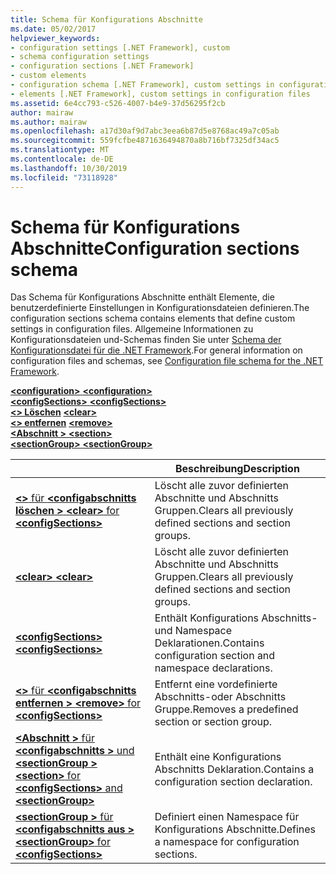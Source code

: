 ```yaml
---
title: Schema für Konfigurations Abschnitte
ms.date: 05/02/2017
helpviewer_keywords:
- configuration settings [.NET Framework], custom
- schema configuration settings
- configuration sections [.NET Framework]
- custom elements
- configuration schema [.NET Framework], custom settings in configuration files
- elements [.NET Framework], custom settings in configuration files
ms.assetid: 6e4cc793-c526-4007-b4e9-37d56295f2cb
author: mairaw
ms.author: mairaw
ms.openlocfilehash: a17d30af9d7abc3eea6b87d5e8768ac49a7c05ab
ms.sourcegitcommit: 559fcfbe4871636494870a8b716bf7325df34ac5
ms.translationtype: MT
ms.contentlocale: de-DE
ms.lasthandoff: 10/30/2019
ms.locfileid: "73118928"
---
```

# <a name="configuration-sections-schema"></a><span data-ttu-id="dde46-102">Schema für Konfigurations Abschnitte</span><span class="sxs-lookup"><span data-stu-id="dde46-102">Configuration sections schema</span></span>

<span data-ttu-id="dde46-103">Das Schema für Konfigurations Abschnitte enthält Elemente, die benutzerdefinierte Einstellungen in Konfigurationsdateien definieren.</span><span class="sxs-lookup"><span data-stu-id="dde46-103">The configuration sections schema contains elements that define custom settings in configuration files.</span></span> <span data-ttu-id="dde46-104">Allgemeine Informationen zu Konfigurationsdateien und-Schemas finden Sie unter [Schema der Konfigurationsdatei für die .NET Framework](index.md).</span><span class="sxs-lookup"><span data-stu-id="dde46-104">For general information on configuration files and schemas, see [Configuration file schema for the .NET Framework](index.md).</span></span>

<span data-ttu-id="dde46-105">[ **\<configuration>** ](configuration-element.md) </span><span class="sxs-lookup"><span data-stu-id="dde46-105">[**\<configuration>**](configuration-element.md) </span></span>  
<span data-ttu-id="dde46-106">[ **\<configSections>** ](configsections-element-for-configuration.md) </span><span class="sxs-lookup"><span data-stu-id="dde46-106">[**\<configSections>**](configsections-element-for-configuration.md) </span></span>  
<span data-ttu-id="dde46-107">[ **\<> Löschen**](clear-element-for-configsections.md) </span><span class="sxs-lookup"><span data-stu-id="dde46-107">[**\<clear>**](clear-element-for-configsections.md) </span></span>  
<span data-ttu-id="dde46-108">[ **\<> entfernen**](remove-element-for-configsections.md) </span><span class="sxs-lookup"><span data-stu-id="dde46-108">[**\<remove>**](remove-element-for-configsections.md) </span></span>  
<span data-ttu-id="dde46-109">[ **\<Abschnitt >** ](section-element.md) </span><span class="sxs-lookup"><span data-stu-id="dde46-109">[**\<section>**](section-element.md) </span></span>  
[<span data-ttu-id="dde46-110"> **\<sectionGroup>** </span><span class="sxs-lookup"><span data-stu-id="dde46-110">**\<sectionGroup>**</span></span>](sectiongroup-element-for-configsections.md)

|     | <span data-ttu-id="dde46-111">Beschreibung</span><span class="sxs-lookup"><span data-stu-id="dde46-111">Description</span></span> |
| --- | ----------- |
| [<span data-ttu-id="dde46-112"> **\<>** für **\<configabschnitts löschen >** </span><span class="sxs-lookup"><span data-stu-id="dde46-112">**\<clear>** for **\<configSections>**</span></span>](clear-element-for-configsections.md) | <span data-ttu-id="dde46-113">Löscht alle zuvor definierten Abschnitte und Abschnitts Gruppen.</span><span class="sxs-lookup"><span data-stu-id="dde46-113">Clears all previously defined sections and section groups.</span></span> |
| [<span data-ttu-id="dde46-114"> **\<clear>** </span><span class="sxs-lookup"><span data-stu-id="dde46-114">**\<clear>**</span></span>](clear-element-for-configsections.md) | <span data-ttu-id="dde46-115">Löscht alle zuvor definierten Abschnitte und Abschnitts Gruppen.</span><span class="sxs-lookup"><span data-stu-id="dde46-115">Clears all previously defined sections and section groups.</span></span> |
| [<span data-ttu-id="dde46-116"> **\<configSections>** </span><span class="sxs-lookup"><span data-stu-id="dde46-116">**\<configSections>**</span></span>](configsections-element-for-configuration.md) | <span data-ttu-id="dde46-117">Enthält Konfigurations Abschnitts-und Namespace Deklarationen.</span><span class="sxs-lookup"><span data-stu-id="dde46-117">Contains configuration section and namespace declarations.</span></span> |
| [<span data-ttu-id="dde46-118"> **\<>** für **\<configabschnitts entfernen >** </span><span class="sxs-lookup"><span data-stu-id="dde46-118">**\<remove>** for **\<configSections>**</span></span>](remove-element-for-configsections.md) | <span data-ttu-id="dde46-119">Entfernt eine vordefinierte Abschnitts-oder Abschnitts Gruppe.</span><span class="sxs-lookup"><span data-stu-id="dde46-119">Removes a predefined section or section group.</span></span> |
| [<span data-ttu-id="dde46-120"> **\<Abschnitt >** für **\<configabschnitts >** und **\<sectionGroup >** </span><span class="sxs-lookup"><span data-stu-id="dde46-120">**\<section>** for **\<configSections>** and **\<sectionGroup>**</span></span>](section-element.md) | <span data-ttu-id="dde46-121">Enthält eine Konfigurations Abschnitts Deklaration.</span><span class="sxs-lookup"><span data-stu-id="dde46-121">Contains a configuration section declaration.</span></span> |
| [<span data-ttu-id="dde46-122"> **\<sectionGroup >** für **\<configabschnitts aus >** </span><span class="sxs-lookup"><span data-stu-id="dde46-122">**\<sectionGroup>** for **\<configSections>**</span></span>](sectiongroup-element-for-configsections.md) | <span data-ttu-id="dde46-123">Definiert einen Namespace für Konfigurations Abschnitte.</span><span class="sxs-lookup"><span data-stu-id="dde46-123">Defines a namespace for configuration sections.</span></span> |
